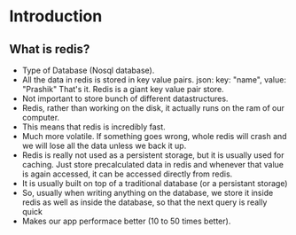# Introduction

## What is redis?
- Type of Database (Nosql database).
- All the data in redis is stored in key value pairs.
json: key: "name", value: "Prashik"
That's it. Redis is a giant key value pair store.
- Not important to store bunch of different datastructures.
- Redis, rather than working on the disk, it actually runs on the ram of our computer.
- This means that redis is incredibly fast.
- Much more volatile. If something goes wrong, whole redis will crash and we will lose all the data unless we back it up.
- Redis is really not used as a persistent storage, but it is usually used for caching. Just store precalculated data in redis and whenever that value is again accessed, it can be accessed directly from redis.
- It is usually built on top of a traditional database (or a persistant storage)
- So, usually when writing anything on the database, we store it inside redis as well as inside the database, so that the next query is really quick
- Makes our app performace better (10 to 50 times better).


